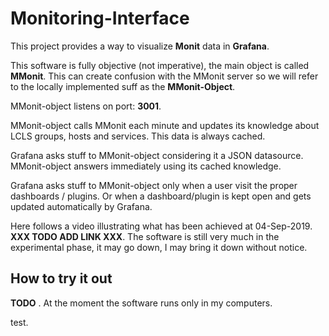 # Monitoring-Interface

This project provides a way to visualize <b>Monit</b> data in <b>Grafana</b>. 

This software is fully objective (not imperative), the main object is called <b>MMonit</b>. This can create confusion with the MMonit server so we will refer to the locally implemented suff as the <b>MMonit-Object</b>. 

MMonit-object listens on port: <b>3001</b>. 

MMonit-object calls MMonit each minute and updates its knowledge about LCLS groups, hosts and services. This data is always cached. 

Grafana asks stuff to MMonit-object considering it a JSON datasource. MMonit-object answers immediately using its cached knowledge. 

Grafana asks stuff to MMonit-object only when a user visit the proper dashboards / plugins. Or when a dashboard/plugin is kept open and gets updated automatically by Grafana.

Here follows a video illustrating what has been achieved at 04-Sep-2019. <b>XXX TODO ADD LINK XXX</b>. The software is still very much in the experimental phase, it may go down, I may bring it down without notice. 

## How to try it out 

<b>TODO</b> . At the moment the software runs only in my computers. 

test.






